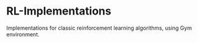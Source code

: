# RL-Implementations
Implementations for classic reinforcement learning algorithms, using Gym environment.
